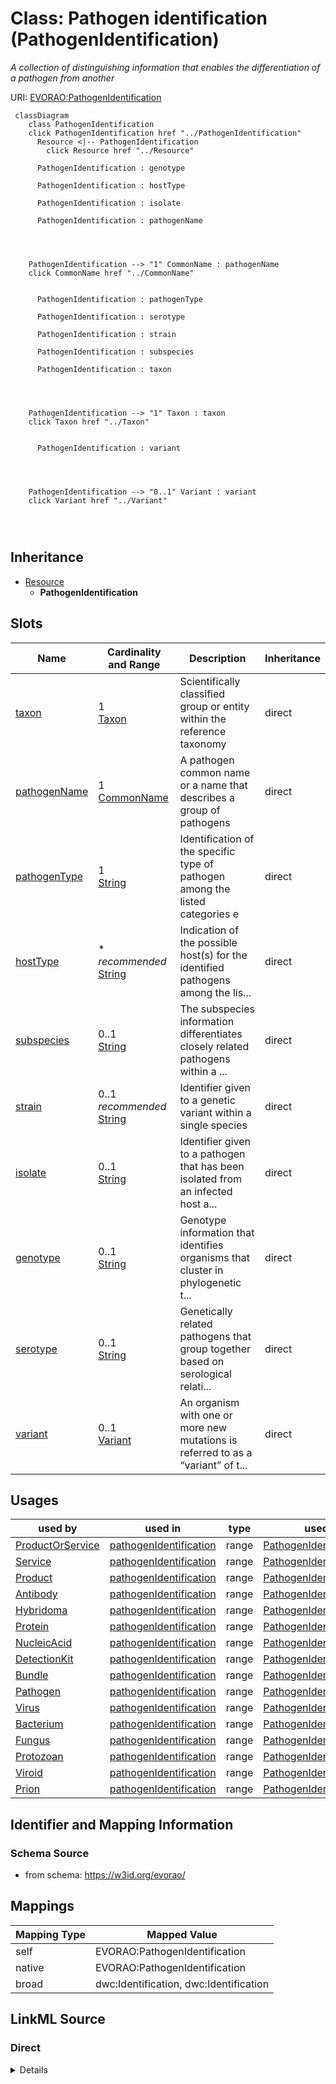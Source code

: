 

# Class: Pathogen identification (PathogenIdentification) 


_A collection of distinguishing information that enables the differentiation of a pathogen from another_





URI: [EVORAO:PathogenIdentification](https://w3id.org/evorao/PathogenIdentification)






```mermaid
 classDiagram
    class PathogenIdentification
    click PathogenIdentification href "../PathogenIdentification"
      Resource <|-- PathogenIdentification
        click Resource href "../Resource"
      
      PathogenIdentification : genotype
        
      PathogenIdentification : hostType
        
      PathogenIdentification : isolate
        
      PathogenIdentification : pathogenName
        
          
    
    
    PathogenIdentification --> "1" CommonName : pathogenName
    click CommonName href "../CommonName"

        
      PathogenIdentification : pathogenType
        
      PathogenIdentification : serotype
        
      PathogenIdentification : strain
        
      PathogenIdentification : subspecies
        
      PathogenIdentification : taxon
        
          
    
    
    PathogenIdentification --> "1" Taxon : taxon
    click Taxon href "../Taxon"

        
      PathogenIdentification : variant
        
          
    
    
    PathogenIdentification --> "0..1" Variant : variant
    click Variant href "../Variant"

        
      
```





## Inheritance
* [Resource](Resource.md)
    * **PathogenIdentification**



## Slots

| Name | Cardinality and Range | Description | Inheritance |
| ---  | --- | --- | --- |
| [taxon](taxon.md) | 1 <br/> [Taxon](Taxon.md) | Scientifically classified group or entity within the reference taxonomy | direct |
| [pathogenName](pathogenName.md) | 1 <br/> [CommonName](CommonName.md) | A pathogen common name or a name that describes a group of pathogens | direct |
| [pathogenType](pathogenType.md) | 1 <br/> [String](String.md) | Identification of the specific type of pathogen among the listed categories e | direct |
| [hostType](hostType.md) | * _recommended_ <br/> [String](String.md) | Indication of the possible host(s) for the identified pathogens among the lis... | direct |
| [subspecies](subspecies.md) | 0..1 <br/> [String](String.md) | The subspecies information differentiates closely related pathogens within a ... | direct |
| [strain](strain.md) | 0..1 _recommended_ <br/> [String](String.md) | Identifier given to a genetic variant within a single species | direct |
| [isolate](isolate.md) | 0..1 <br/> [String](String.md) | Identifier given to a pathogen that has been isolated from an infected host a... | direct |
| [genotype](genotype.md) | 0..1 <br/> [String](String.md) | Genotype information that identifies organisms that cluster in phylogenetic t... | direct |
| [serotype](serotype.md) | 0..1 <br/> [String](String.md) | Genetically related pathogens that group together based on serological relati... | direct |
| [variant](variant.md) | 0..1 <br/> [Variant](Variant.md) | An organism with one or more new mutations is referred to as a “variant” of t... | direct |





## Usages

| used by | used in | type | used |
| ---  | --- | --- | --- |
| [ProductOrService](ProductOrService.md) | [pathogenIdentification](pathogenIdentification.md) | range | [PathogenIdentification](PathogenIdentification.md) |
| [Service](Service.md) | [pathogenIdentification](pathogenIdentification.md) | range | [PathogenIdentification](PathogenIdentification.md) |
| [Product](Product.md) | [pathogenIdentification](pathogenIdentification.md) | range | [PathogenIdentification](PathogenIdentification.md) |
| [Antibody](Antibody.md) | [pathogenIdentification](pathogenIdentification.md) | range | [PathogenIdentification](PathogenIdentification.md) |
| [Hybridoma](Hybridoma.md) | [pathogenIdentification](pathogenIdentification.md) | range | [PathogenIdentification](PathogenIdentification.md) |
| [Protein](Protein.md) | [pathogenIdentification](pathogenIdentification.md) | range | [PathogenIdentification](PathogenIdentification.md) |
| [NucleicAcid](NucleicAcid.md) | [pathogenIdentification](pathogenIdentification.md) | range | [PathogenIdentification](PathogenIdentification.md) |
| [DetectionKit](DetectionKit.md) | [pathogenIdentification](pathogenIdentification.md) | range | [PathogenIdentification](PathogenIdentification.md) |
| [Bundle](Bundle.md) | [pathogenIdentification](pathogenIdentification.md) | range | [PathogenIdentification](PathogenIdentification.md) |
| [Pathogen](Pathogen.md) | [pathogenIdentification](pathogenIdentification.md) | range | [PathogenIdentification](PathogenIdentification.md) |
| [Virus](Virus.md) | [pathogenIdentification](pathogenIdentification.md) | range | [PathogenIdentification](PathogenIdentification.md) |
| [Bacterium](Bacterium.md) | [pathogenIdentification](pathogenIdentification.md) | range | [PathogenIdentification](PathogenIdentification.md) |
| [Fungus](Fungus.md) | [pathogenIdentification](pathogenIdentification.md) | range | [PathogenIdentification](PathogenIdentification.md) |
| [Protozoan](Protozoan.md) | [pathogenIdentification](pathogenIdentification.md) | range | [PathogenIdentification](PathogenIdentification.md) |
| [Viroid](Viroid.md) | [pathogenIdentification](pathogenIdentification.md) | range | [PathogenIdentification](PathogenIdentification.md) |
| [Prion](Prion.md) | [pathogenIdentification](pathogenIdentification.md) | range | [PathogenIdentification](PathogenIdentification.md) |






## Identifier and Mapping Information







### Schema Source


* from schema: https://w3id.org/evorao/




## Mappings

| Mapping Type | Mapped Value |
| ---  | ---  |
| self | EVORAO:PathogenIdentification |
| native | EVORAO:PathogenIdentification |
| broad | dwc:Identification, dwc:Identification |







## LinkML Source

<!-- TODO: investigate https://stackoverflow.com/questions/37606292/how-to-create-tabbed-code-blocks-in-mkdocs-or-sphinx -->

### Direct

<details>
```yaml
name: PathogenIdentification
description: A collection of distinguishing information that enables the differentiation
  of a pathogen from another
title: Pathogen identification
from_schema: https://w3id.org/evorao/
broad_mappings:
- dwc:Identification
- dwc:Identification
is_a: Resource
slots:
- taxon
- pathogenName
- pathogenType
- hostType
- subspecies
- strain
- isolate
- genotype
- serotype
- variant
slot_usage:
  taxon:
    name: taxon
    description: Scientifically classified group or entity within the reference taxonomy
    title: taxon
    comments:
    - The taxon of the highest rank known that can be used to classify a pathogen
      or group of pathogens (e.g viruses) in the reference taxonomy
    close_mappings:
    - schema:taxonomicRange
    - dwc:taxonID
    - dwc:toTaxon
    related_mappings:
    - dwc:Taxon
    domain_of:
    - PathogenIdentification
    - Taxonomy
    range: Taxon
    required: true
    multivalued: false
  pathogenName:
    name: pathogenName
    description: A pathogen common name or a name that describes a group of pathogens
    title: pathogen name
    exact_mappings:
    - dwc:organismName
    domain_of:
    - PathogenIdentification
    range: CommonName
    required: true
    multivalued: false
  pathogenType:
    name: pathogenType
    description: Identification of the specific type of pathogen among the listed
      categories e.g. 'Virus','Viroid','Bacterium'...
    title: pathogen type
    exact_mappings:
    - schema:infectiousAgentClass
    close_mappings:
    - dwc:organismScope
    domain_of:
    - PathogenIdentification
    range: string
    required: true
    multivalued: false
  hostType:
    name: hostType
    description: Indication of the possible host(s) for the identified pathogens among
      the listed main categories
    title: host type
    domain_of:
    - PathogenIdentification
    range: string
    required: false
    recommended: true
    multivalued: true
  subspecies:
    name: subspecies
    description: The subspecies information differentiates closely related pathogens
      within a single species
    title: subspecies
    domain_of:
    - PathogenIdentification
    range: string
    required: false
    multivalued: false
  strain:
    name: strain
    description: Identifier given to a genetic variant within a single species
    title: strain
    domain_of:
    - PathogenIdentification
    range: string
    required: false
    recommended: true
    multivalued: false
  isolate:
    name: isolate
    description: Identifier given to a pathogen that has been isolated from an infected
      host and propagated in a laboratory culture. The isolate information may include
      an internal reference code from the laboratory that took the sample or performed
      the isolation, as well as details about the specific conditions of isolation,
      such as the name of the town, hospital, and type of host
    title: isolate
    domain_of:
    - PathogenIdentification
    range: string
    required: false
    multivalued: false
  genotype:
    name: genotype
    description: Genotype information that identifies organisms that cluster in phylogenetic
      trees, thus different clusters are distinct genotypes
    title: genotype
    close_mappings:
    - geno:0000222
    domain_of:
    - PathogenIdentification
    range: string
    required: false
    multivalued: false
  serotype:
    name: serotype
    description: Genetically related pathogens that group together based on serological
      relationships
    title: serotype
    domain_of:
    - PathogenIdentification
    range: string
    required: false
    multivalued: false
  variant:
    name: variant
    description: An organism with one or more new mutations is referred to as a “variant”
      of the original organism if not sufficiently different to be termed a distinct
      strain
    title: variant
    domain_of:
    - PathogenIdentification
    range: Variant
    required: false
    multivalued: false

```
</details>

### Induced

<details>
```yaml
name: PathogenIdentification
description: A collection of distinguishing information that enables the differentiation
  of a pathogen from another
title: Pathogen identification
from_schema: https://w3id.org/evorao/
broad_mappings:
- dwc:Identification
- dwc:Identification
is_a: Resource
slot_usage:
  taxon:
    name: taxon
    description: Scientifically classified group or entity within the reference taxonomy
    title: taxon
    comments:
    - The taxon of the highest rank known that can be used to classify a pathogen
      or group of pathogens (e.g viruses) in the reference taxonomy
    close_mappings:
    - schema:taxonomicRange
    - dwc:taxonID
    - dwc:toTaxon
    related_mappings:
    - dwc:Taxon
    domain_of:
    - PathogenIdentification
    - Taxonomy
    range: Taxon
    required: true
    multivalued: false
  pathogenName:
    name: pathogenName
    description: A pathogen common name or a name that describes a group of pathogens
    title: pathogen name
    exact_mappings:
    - dwc:organismName
    domain_of:
    - PathogenIdentification
    range: CommonName
    required: true
    multivalued: false
  pathogenType:
    name: pathogenType
    description: Identification of the specific type of pathogen among the listed
      categories e.g. 'Virus','Viroid','Bacterium'...
    title: pathogen type
    exact_mappings:
    - schema:infectiousAgentClass
    close_mappings:
    - dwc:organismScope
    domain_of:
    - PathogenIdentification
    range: string
    required: true
    multivalued: false
  hostType:
    name: hostType
    description: Indication of the possible host(s) for the identified pathogens among
      the listed main categories
    title: host type
    domain_of:
    - PathogenIdentification
    range: string
    required: false
    recommended: true
    multivalued: true
  subspecies:
    name: subspecies
    description: The subspecies information differentiates closely related pathogens
      within a single species
    title: subspecies
    domain_of:
    - PathogenIdentification
    range: string
    required: false
    multivalued: false
  strain:
    name: strain
    description: Identifier given to a genetic variant within a single species
    title: strain
    domain_of:
    - PathogenIdentification
    range: string
    required: false
    recommended: true
    multivalued: false
  isolate:
    name: isolate
    description: Identifier given to a pathogen that has been isolated from an infected
      host and propagated in a laboratory culture. The isolate information may include
      an internal reference code from the laboratory that took the sample or performed
      the isolation, as well as details about the specific conditions of isolation,
      such as the name of the town, hospital, and type of host
    title: isolate
    domain_of:
    - PathogenIdentification
    range: string
    required: false
    multivalued: false
  genotype:
    name: genotype
    description: Genotype information that identifies organisms that cluster in phylogenetic
      trees, thus different clusters are distinct genotypes
    title: genotype
    close_mappings:
    - geno:0000222
    domain_of:
    - PathogenIdentification
    range: string
    required: false
    multivalued: false
  serotype:
    name: serotype
    description: Genetically related pathogens that group together based on serological
      relationships
    title: serotype
    domain_of:
    - PathogenIdentification
    range: string
    required: false
    multivalued: false
  variant:
    name: variant
    description: An organism with one or more new mutations is referred to as a “variant”
      of the original organism if not sufficiently different to be termed a distinct
      strain
    title: variant
    domain_of:
    - PathogenIdentification
    range: Variant
    required: false
    multivalued: false
attributes:
  taxon:
    name: taxon
    description: Scientifically classified group or entity within the reference taxonomy
    title: taxon
    comments:
    - The taxon of the highest rank known that can be used to classify a pathogen
      or group of pathogens (e.g viruses) in the reference taxonomy
    from_schema: https://w3id.org/evorao/
    close_mappings:
    - schema:taxonomicRange
    - dwc:taxonID
    - dwc:toTaxon
    related_mappings:
    - dwc:Taxon
    rank: 1000
    alias: taxon
    owner: PathogenIdentification
    domain_of:
    - PathogenIdentification
    - Taxonomy
    range: Taxon
    required: true
    multivalued: false
  pathogenName:
    name: pathogenName
    description: A pathogen common name or a name that describes a group of pathogens
    title: pathogen name
    from_schema: https://w3id.org/evorao/
    exact_mappings:
    - dwc:organismName
    rank: 1000
    alias: pathogenName
    owner: PathogenIdentification
    domain_of:
    - PathogenIdentification
    range: CommonName
    required: true
    multivalued: false
  pathogenType:
    name: pathogenType
    description: Identification of the specific type of pathogen among the listed
      categories e.g. 'Virus','Viroid','Bacterium'...
    title: pathogen type
    from_schema: https://w3id.org/evorao/
    exact_mappings:
    - schema:infectiousAgentClass
    close_mappings:
    - dwc:organismScope
    rank: 1000
    alias: pathogenType
    owner: PathogenIdentification
    domain_of:
    - PathogenIdentification
    range: string
    required: true
    multivalued: false
    equals_string_in:
    - Virus
    - Bacterium
    - Fungus
    - Protozoan
    - Viroid
    - Prion
  hostType:
    name: hostType
    description: Indication of the possible host(s) for the identified pathogens among
      the listed main categories
    title: host type
    from_schema: https://w3id.org/evorao/
    rank: 1000
    alias: hostType
    owner: PathogenIdentification
    domain_of:
    - PathogenIdentification
    range: string
    required: false
    recommended: true
    multivalued: true
    equals_string_in:
    - Animal
    - Human
    - Plant
  subspecies:
    name: subspecies
    description: The subspecies information differentiates closely related pathogens
      within a single species
    title: subspecies
    from_schema: https://w3id.org/evorao/
    rank: 1000
    alias: subspecies
    owner: PathogenIdentification
    domain_of:
    - PathogenIdentification
    range: string
    required: false
    multivalued: false
  strain:
    name: strain
    description: Identifier given to a genetic variant within a single species
    title: strain
    from_schema: https://w3id.org/evorao/
    rank: 1000
    alias: strain
    owner: PathogenIdentification
    domain_of:
    - PathogenIdentification
    range: string
    required: false
    recommended: true
    multivalued: false
  isolate:
    name: isolate
    description: Identifier given to a pathogen that has been isolated from an infected
      host and propagated in a laboratory culture. The isolate information may include
      an internal reference code from the laboratory that took the sample or performed
      the isolation, as well as details about the specific conditions of isolation,
      such as the name of the town, hospital, and type of host
    title: isolate
    from_schema: https://w3id.org/evorao/
    rank: 1000
    alias: isolate
    owner: PathogenIdentification
    domain_of:
    - PathogenIdentification
    range: string
    required: false
    multivalued: false
  genotype:
    name: genotype
    description: Genotype information that identifies organisms that cluster in phylogenetic
      trees, thus different clusters are distinct genotypes
    title: genotype
    from_schema: https://w3id.org/evorao/
    close_mappings:
    - geno:0000222
    rank: 1000
    alias: genotype
    owner: PathogenIdentification
    domain_of:
    - PathogenIdentification
    range: string
    required: false
    multivalued: false
  serotype:
    name: serotype
    description: Genetically related pathogens that group together based on serological
      relationships
    title: serotype
    from_schema: https://w3id.org/evorao/
    rank: 1000
    alias: serotype
    owner: PathogenIdentification
    domain_of:
    - PathogenIdentification
    range: string
    required: false
    multivalued: false
  variant:
    name: variant
    description: An organism with one or more new mutations is referred to as a “variant”
      of the original organism if not sufficiently different to be termed a distinct
      strain
    title: variant
    from_schema: https://w3id.org/evorao/
    rank: 1000
    alias: variant
    owner: PathogenIdentification
    domain_of:
    - PathogenIdentification
    range: Variant
    required: false
    multivalued: false

```
</details>